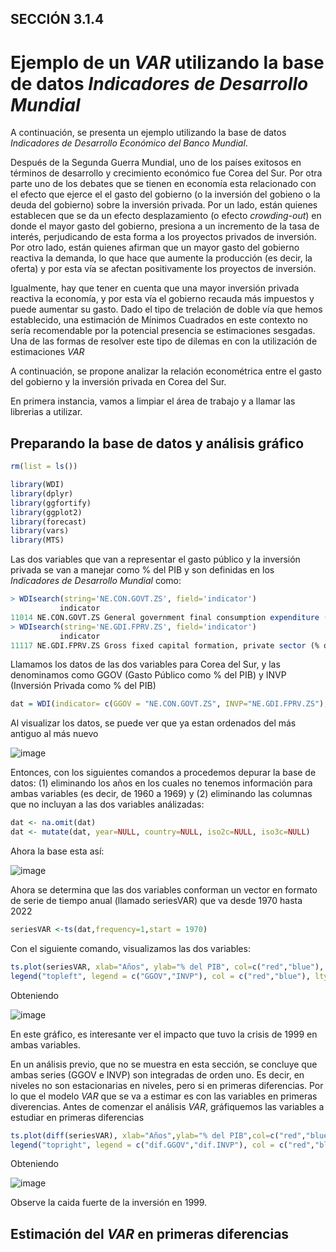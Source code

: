 ## SECCIÓN 3.1.4
# Ejemplo de un $VAR$ utilizando la base de datos _Indicadores de Desarrollo Mundial_

A continuación, se presenta un ejemplo utilizando la base de datos _Indicadores de Desarrollo Económico del Banco Mundial_. 

Después de la Segunda Guerra Mundial, uno de los países exitosos en términos de desarrollo y crecimiento económico fue Corea del Sur. Por otra parte uno de los debates que se tienen en economía esta relacionado con el efecto que ejerce el  el gasto del gobierno (o la inversión del gobieno o la deuda del gobierno) sobre la inversión privada. Por un lado, están quienes establecen que se da un efecto desplazamiento (o efecto _crowding-out_) en donde el mayor gasto del gobierno, presiona a un incremento de la tasa de interés, perjudicando de esta forma a los proyectos privados de inversión. Por otro lado, están quienes afirman que un mayor gasto del gobierno reactiva la demanda, lo que hace que aumente la producción (es decir, la oferta) y por esta vía se afectan positivamente los proyectos de inversión. 

Igualmente, hay que tener en cuenta que una mayor inversión privada reactiva la economía, y por esta vía el gobierno recauda más impuestos y puede aumentar su gasto. Dado el tipo de trelación de doble vía que hemos establecido, una estimación de Mínimos Cuadrados en este contexto no sería recomendable por la potencial presencia se estimaciones sesgadas. Una de las formas de resolver este tipo de dilemas en con la utilización de estimaciones $VAR$

A continuación, se propone analizar la relación econométrica entre el gasto del gobierno y la inversión privada en Corea del Sur.

En primera instancia, vamos a limpiar el área de trabajo y a llamar las librerias a utilizar. 

## Preparando la base de datos y análisis gráfico
``` r
rm(list = ls())

library(WDI)
library(dplyr)
library(ggfortify)
library(ggplot2)
library(forecast)
library(vars)
library(MTS)
```
Las dos variables que van a representar el gasto público y la inversión privada se van a manejar como % del PIB y son definidas en los _Indicadores de Desarrollo Mundial_ como:
``` r
> WDIsearch(string='NE.CON.GOVT.ZS', field='indicator')
           indicator                                                        name
11014 NE.CON.GOVT.ZS General government final consumption expenditure (% of GDP)
> WDIsearch(string='NE.GDI.FPRV.ZS', field='indicator')
           indicator                                                     name
11117 NE.GDI.FPRV.ZS Gross fixed capital formation, private sector (% of GDP)
```
Llamamos los datos de las dos variables para Corea del Sur, y las denominamos como GGOV (Gasto Público como % del PIB) y INVP (Inversión Privada como % del PIB)
``` r
dat = WDI(indicator= c(GGOV = "NE.CON.GOVT.ZS", INVP="NE.GDI.FPRV.ZS"), country=c('KR'), language = "es")
```
Al visualizar los datos, se puede ver que ya estan ordenados del más antiguo al más nuevo

![image](https://github.com/alvaroperdomo/World-Econometrics/assets/127871747/94a117f9-c3b7-41e1-a6ca-495f07af6712)

Entonces, con los siguientes comandos a procedemos depurar la base de datos: (1) eliminando los años en los cuales no tenemos información para ambas variables (es decir, de 1960 a 1969) y (2) eliminando las columnas que no incluyan a las dos variables análizadas:
``` r
dat <- na.omit(dat)
dat <- mutate(dat, year=NULL, country=NULL, iso2c=NULL, iso3c=NULL)
```
Ahora la base esta así:

![image](https://github.com/alvaroperdomo/World-Econometrics/assets/127871747/a4e1a02a-fc5c-4aba-ad82-1f8f6cbf43d3)

Ahora se determina que las dos variables conforman un vector en formato de serie de tiempo anual (llamado seriesVAR) que va desde 1970 hasta 2022
``` r
seriesVAR <-ts(dat,frequency=1,start = 1970)
```
Con el siguiente comando, visualizamos las dos variables:
``` r
ts.plot(seriesVAR, xlab="Años", ylab="% del PIB", col=c("red","blue"), main="Corea del Sur - Series en niveles: 1970 - 2022")
legend("topleft", legend = c("GGOV","INVP"), col = c("red","blue"), lty = 1)
```
Obteniendo

![image](https://github.com/alvaroperdomo/World-Econometrics/assets/127871747/022ef39c-d4ea-4f83-aa14-49f4c5afbccd)

En este gráfico, es interesante ver el impacto que tuvo la crisis de 1999 en ambas variables.

En un análisis previo, que no se muestra en esta sección, se concluye que ambas series (GGOV e INVP) son integradas de orden uno. Es decir, en niveles no son estacionarias en niveles, pero si en primeras diferencias. Por lo que el modelo $VAR$ que se va a estimar es con las variables en primeras diverencias. Antes de comenzar el análisis $VAR$, gráfiquemos las variables a estudiar en primeras diferencias
``` r
ts.plot(diff(seriesVAR), xlab="Años",ylab="% del PIB",col=c("red","blue"), main="Corea del Sur - Series en diferencias: 1970 - 2022")
legend("topright", legend = c("dif.GGOV","dif.INVP"), col = c("red","blue"), lty = 1)
```
Obteniendo

![image](https://github.com/alvaroperdomo/World-Econometrics/assets/127871747/da96898b-e37e-4709-8ac5-5a34c51b0e48)

Observe la caida fuerte de la inversión en 1999.

## Estimación del $VAR$ en primeras diferencias

